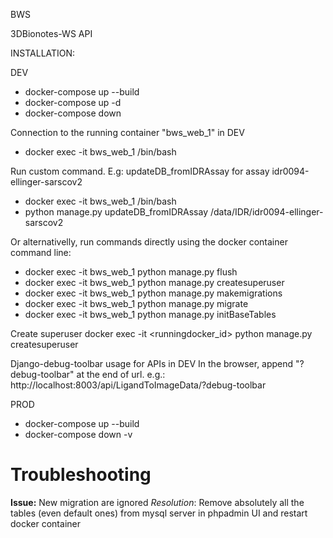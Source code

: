 BWS

3DBionotes-WS API

INSTALLATION:

DEV
- docker-compose up --build
- docker-compose up -d
- docker-compose down

 Connection to the running container "bws_web_1" in DEV
- docker exec -it bws_web_1 /bin/bash

Run custom command. E.g: updateDB_fromIDRAssay for assay idr0094-ellinger-sarscov2
- docker exec -it bws_web_1 /bin/bash
- python manage.py updateDB_fromIDRAssay /data/IDR/idr0094-ellinger-sarscov2

Or alternativelly, run commands directly using the docker container command line:
- docker exec -it bws_web_1 python manage.py flush
- docker exec -it bws_web_1 python manage.py createsuperuser
- docker exec -it bws_web_1 python manage.py makemigrations
- docker exec -it bws_web_1 python manage.py migrate
- docker exec -it bws_web_1 python manage.py initBaseTables

Create superuser
docker exec -it <runningdocker_id> python manage.py createsuperuser

Django-debug-toolbar usage for APIs in DEV
In the browser, append "?debug-toolbar" at the end of url.
 e.g.: http://localhost:8003/api/LigandToImageData/?debug-toolbar

PROD
- docker-compose up --build
- docker-compose down -v

# Troubleshooting
 
**Issue:** New migration are ignored
*Resolution*: Remove absolutely all the tables (even default ones) from mysql server in phpadmin UI and restart docker container